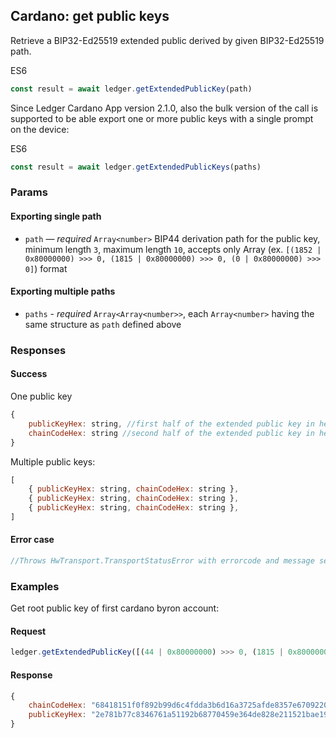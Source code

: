 ## Cardano: get public keys
Retrieve a BIP32-Ed25519 extended public derived by given BIP32-Ed25519 path.

ES6
```javascript
const result = await ledger.getExtendedPublicKey(path)
```

Since Ledger Cardano App version 2.1.0, also the bulk version of the call is supported to be able export one or more public keys with a single prompt on the device:

ES6
```javascript
const result = await ledger.getExtendedPublicKeys(paths)
```


### Params

#### Exporting single path

* `path` — *required* `Array<number>` BIP44 derivation path for the public key, minimum length `3`, maximum length `10`, accepts only Array (ex. `[(1852 | 0x80000000) >>> 0, (1815 | 0x80000000) >>> 0, (0 | 0x80000000) >>> 0]`) format

#### Exporting multiple paths

* `paths` - *required* `Array<Array<number>>`, each `Array<number>` having the same structure as `path` defined above


### Responses

#### Success

One public key

```javascript
{
	publicKeyHex: string, //first half of the extended public key in hexadecimal string notation
	chainCodeHex: string //second half of the extended public key in hexadecimal string notation
}
```

Multiple public keys:

```javascript
[
    { publicKeyHex: string, chainCodeHex: string },
    { publicKeyHex: string, chainCodeHex: string },
    { publicKeyHex: string, chainCodeHex: string },
]

```

#### Error case
```javascript
//Throws HwTransport.TransportStatusError with errorcode and message set by https://github.com/cardano-foundation/ledger-app-cardano/blob/master/src/errors.h
```

### Examples
Get root public key of first cardano byron account:

#### Request
```javascript
ledger.getExtendedPublicKey([(44 | 0x80000000) >>> 0, (1815 | 0x80000000) >>> 0, (0 | 0x80000000) >>> 0]);
```
#### Response
```javascript
{
    chainCodeHex: "68418151f0f892b99d6c4fdda3b6d16a3725afde8357e6709220eaa27b48c014".
    publicKeyHex: "2e781b77c8346761a51192b68770459e364de828e211521bae19fa868a494631"
}

```